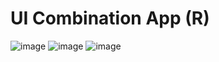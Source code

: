 # UI Combination App (R)
![image](https://user-images.githubusercontent.com/104414771/208918295-8e288f41-dbc0-40c8-a431-950ba4e9f94d.png)
![image](https://user-images.githubusercontent.com/104414771/208918607-672823d5-5f6b-4ef0-bf8d-a3dd8eccf3ea.png)
![image](https://user-images.githubusercontent.com/104414771/208918452-24ab8e98-4461-45da-a722-d87258393f19.png)
